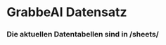 














































































































































































































































































































































































































# GrabbeAI Datensatz





### Die aktuellen Datentabellen sind in /sheets/


